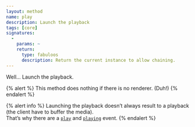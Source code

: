```yaml
---
layout: method
name: play
description: Launch the playback
tags: [core]
signatures:
  -
    params: ~
    return:
      type: fabuloos
      description: Return the current instance to allow chaining.
---
```


Well… Launch the playback.

{% alert %}
This method does nothing if there is no renderer. (Duh!)
{% endalert %}

{% alert info %}
Launching the playback doesn’t always result to a playback (the client have to buffer the media).  
That’s why there are a [`play`](/documentation/events.html) and [`playing`](/documentation/events.html) event.
{% endalert %}